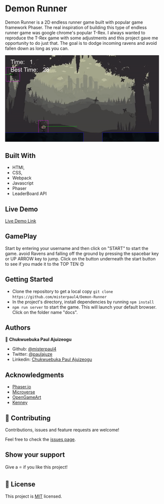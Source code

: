 # Demon Runner

Demon Runner is a 2D endless runner game built with popular game framework Phaser. The real inspiration of building this type of endless runner game was google chrome's popular T-Rex. I always wanted to reproduce the T-Rex game with some adjustments and this project gave me opportunity to do just that. The goal is to dodge incoming ravens and avoid fallen down as long as you can.

![screenshot](./screenshot.gif)

## Built With

- HTMl,
- CSS,
- Webpack
- Javascript
- Phaser
- LeaderBoard API

## Live Demo

[Live Demo Link](https://misterpaul4.github.io/Demon-Runner/)

## GamePlay

Start by entering your username and then click on "START" to start the game. avoid Ravens and falling off the ground by pressing the spacebar key or UP ARROW key to jump. Click on the button underneath the start button to see if you made it to the TOP TEN :blush:


## Getting Started

- Clone the repository to get a local copy `git clone https://github.com/misterpaul4/Demon-Runner`
- In the project's directory, install dependencies by running `npm install`
- `npm run server` to start the game. This will launch your default browser. Click on the folder name "docs".

## Authors

👤 **Chukwuebuka Paul Ajuizeogu**
- Github: [@misterpaul4](https://github.com/misterpaul4)
- Twitter: [@paulajuze](https://twitter.com/paulajuze)
- Linkedin: [Chukwuebuka Paul Ajuizeogu](https://www.linkedin.com/in/chukwuebuka-paul-ajuizeogu/)

## Acknowledgments
- [Phaser.io](https://phaser.io/)
- [Microverse](https://www.microverse.org/)
- [OpenGameArt](https://opengameart.org/)
- [Kenney](https://www.kenney.nl/)

## 🤝 Contributing

Contributions, issues and feature requests are welcome!

Feel free to check the [issues page](issues/).

## Show your support

Give a ⭐️ if you like this project!

## 📝 License

This project is [MIT](lic.url) licensed.
